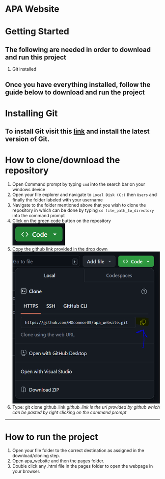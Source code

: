 # APA Website

# Getting Started
## The following are needed in order to download and run this project
1. Git installed

Once you have everything installed, follow the guide below to download and run the project
---

# Installing Git
To install Git visit this [link](https://git-scm.com/downloads) and install the latest version of Git.
---

# How to clone/download the repository
1. Open Command prompt by typing `cmd` into the search bar on your windows device
2. Open your file explorer and navigate to `Local Disk (C:)` then `Users` and finally the folder labeled with your username
3. Navigate to the folder mentioned above that you wish to clone the repository in which can be done by typing `cd file_path_to_directory` into the command prompt 
3. Click on the green code button on the repository
![Green Code Button](./images/assets/green_code.PNG)
4. Copy the github link provided in the drop down
![Copy Clone Link](./images/assets/copy_button.PNG)
5. Type: git clone github_link *github_link is the url provided by github which can be pasted by right clicking on the command prompt*
---

# How to run the project
1. Open your file folder to the correct destination as assigned in the download/cloning step.
2. Open apa_website and then the pages folder.
3. Double click any .html file in the pages folder to open the webpage in your browser.
